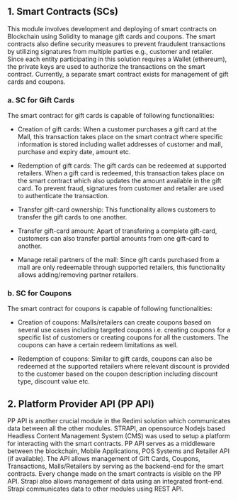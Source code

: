 ## 1. Smart Contracts (SCs)

This module involves development and deploying of smart contracts on Blockchain using Solidity to manage gift cards and coupons. The smart contracts also define security measures to prevent fraudulent transactions by utilizing signatures from multiple parties e.g., customer and retailer. Since each entity participating in this solution requires a Wallet (ethereum), the private keys are used to authorize the transactions on the smart contract. Currently, a separate smart contract exists for management of gift cards and coupons.

### a. SC for Gift Cards

 The smart contract for gift cards is capable of following functionalities:
 
 * Creation of gift cards: When a customer purchases a gift card at the Mall, this transaction takes place on the smart contract where specific information is stored including wallet addresses of customer and mall, purchase and expiry date, amount etc.
 
 * Redemption of gift cards: The gift cards can be redeemed at supported retailers. When a gift card is redeemed, this transaction takes place on the smart contract which also updates the amount available in the gift card. To prevent fraud, signatures from customer and retailer are used to authenticate the transaction.
 
 * Transfer gift-card ownership: This functionality allows customers to transfer the gift cards to one another. 
 
 * Transfer gift-card amount: Apart of transfering a complete gift-card, customers can also transfer partial amounts from one gift-card to another. 
 
 * Manage retail partners of the mall: Since gift cards purchased from a mall are only redeemable through supported retailers, this functionality allows adding/removing partner retailers.
 
 ### b. SC for Coupons
 
 The smart contract for coupons is capable of following functionalities:
 
 * Creation of coupons: Malls/retailers can create coupons based on several use cases including targeted coupons i.e. creating coupons for a specific list of customers or creating coupons for all the customers. The coupons can have a certain redeem limitations as well.
 
 * Redemption of coupons: Similar to gift cards, coupons can also be redeemed at the supported retailers where relevant discount is provided to the customer based on the coupon description including discount type, discount value etc. 
 
 ## 2. Platform Provider API (PP API)
 
PP API is another crucial module in the Redimi solution which communicates data between all the other modules. STRAPI, an opensource Nodejs based Headless Content Management System (CMS) was used to setup a platform for interacting with the smart contracts. PP API serves as a middleware between the blockchain, Mobile Applications, POS Systems and Retailer API (if available). The API allows management of Gift Cards, Coupons, Transactions, Malls/Retailers by serving as the backend-end for the smart contracts. Every change made on the smart contracts is visible on the PP API. Strapi also allows management of data using an integrated front-end. Strapi communicates data to other modules using REST API. 
